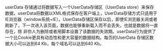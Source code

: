 userData 存储通过将数据写入一个UserData存储区（UserData store）来保存数据，userData将数据以XML格式保存在客户端上，UserData存储方式只适用于IE浏览器（window系统+IE）。UserData存储区保存以后，即使IE浏览器关闭或者刷新了，下一次进入该页面，数据也能够重新载入而不会丢失，也就是数据将一直存在，除 非你人为删除或者用脚本设置了该数据的失效期。userData行为提供了一个比Cookie更具有动态性和更大容量的数据结构。每页的UserData 存储区数据大小可以达到64 Kb，每个域名可以达到640 Kb。